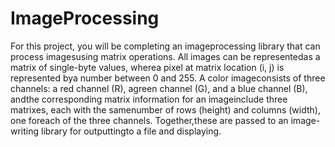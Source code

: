 # ImageProcessing
For this project, you will be completing an imageprocessing library that can process imagesusing matrix operations.  All images can be representedas a matrix of single-byte values, wherea pixel at matrix location (i, j) is represented bya number between 0 and 255.  A color imageconsists of three channels: a red channel (R),  agreen channel (G), and a blue channel (B), andthe corresponding matrix information for an imageinclude three matrixes, each with the samenumber of rows (height) and columns (width), one foreach of the three channels.  Together,these are passed to an image-writing library for outputtingto a  file and displaying.
